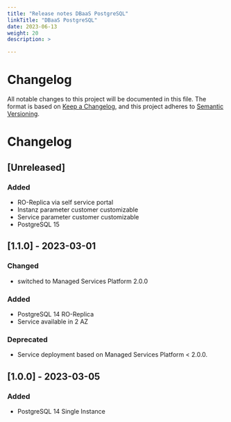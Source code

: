 ```yaml
---
title: "Release notes DBaaS PostgreSQL"
linkTitle: "DBaaS PostgreSQL"
date: 2023-06-13
weight: 20
description: >

---
```

# Changelog
All notable changes to this project will be documented in this file.
The format is based on [Keep a Changelog](https://keepachangelog.com/en/1.0.0/),
and this project adheres to [Semantic Versioning](https://semver.org/spec/v2.0.0.html).

# Changelog
## [Unreleased]
### Added
- RO-Replica via self service portal
- Instanz parameter customer customizable
- Service parameter customer customizable
- PostgreSQL 15

## [1.1.0] - 2023-03-01 
### Changed
- switched to Managed Services Platform 2.0.0
### Added
- PostgreSQL 14 RO-Replica
- Service available in 2 AZ
### Deprecated
- Service deployment based on Managed Services Platform < 2.0.0. 

## [1.0.0] - 2023-03-05
### Added
- PostgreSQL 14 Single Instance

